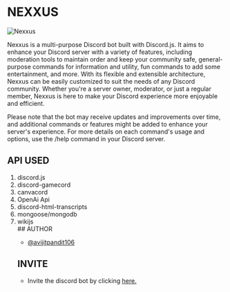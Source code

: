 # NEXXUS

<img src="https://i.imgur.com/KZlj4Dh.png" title="Nexxus"/>

Nexxus is a multi-purpose Discord bot built with Discord.js. It aims to enhance your Discord server with a variety of features, including moderation tools to maintain order and keep your community safe, general-purpose commands for information and utility, fun commands to add some entertainment, and more. With its flexible and extensible architecture, Nexxus can be easily customized to suit the needs of any Discord community. Whether you're a server owner, moderator, or just a regular member, Nexxus is here to make your Discord experience more enjoyable and efficient.


Please note that the bot may receive updates and improvements over time, and additional commands or features might be added to enhance your server's experience. For more details on each command's usage and options, use the /help command in your Discord server.

## API USED
<ol>
<li>discord.js</li>
<li>discord-gamecord</li>
<li>canvacord</li>
<li>OpenAi Api</li>
<li>discord-html-transcripts</li>
<li>mongoose/mongodb</li>
<li>wikijs</li>
## AUTHOR

- [@avijitpandit106](https://www.github.com/avijitpandit106)
## INVITE
- Invite the discord bot by clicking [here.](https://discord.com/api/oauth2/authorize?client_id=915202893483769908&permissions=8&scope=bot%20applications.commands)
